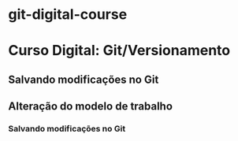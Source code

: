 # git-digital-course
 # Curso Digital: Git/Versionamento

 ## Salvando modificações no Git

## Alteração do modelo de trabalho


### Salvando modificações no Git